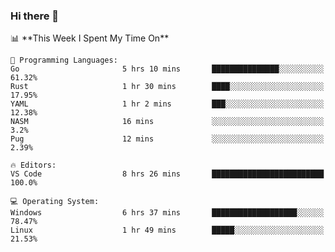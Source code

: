 ### Hi there 👋

<!--
**KuangjuX/KuangjuX** is a ✨ _special_ ✨ repository because its `README.md` (this file) appears on your GitHub profile.
--><!--
[![Top Langs](https://github-readme-stats.vercel.app/api/top-langs/?username=KuangjuX&langs_count=100&layout=compact&count_private=true&hide=html,css,assembly,perl,cmake&show_icons=true&title_color=41b883&icon_color=41b883&text_color=273849&bg_color=fffefe)](https://github.com/anuraghazra/github-readme-stats)
![KuangjuX's github stats](https://github-readme-stats.vercel.app/api?username=KuangjuX&show_icons=true&title_color=41b883&icon_color=41b883&text_color=273849&bg_color=fffefe&count_private=true) 
-->

---

<table>
    <tr>
        <td valign="center" width="50%">
            <p align="center">
            <ul>
                <li>I’m an undergraduate in TianJin University.</li>
                <li>I’m currently learning RabbitMQ/Kafka, Rust, OS</li>
                <li>I'm trying to finish rCore</li>
                <li>I'm interested in Computer System and Web Backend</li>
            </ul>
        </td>
       <td valign="top" width="50%">
           <!--START_SECTION:waka-->
📊 **This Week I Spent My Time On** 


```text
💬 Programming Languages: 
Go                       5 hrs 10 mins       ███████████████░░░░░░░░░░   61.32% 
Rust                     1 hr 30 mins        ████░░░░░░░░░░░░░░░░░░░░░   17.95% 
YAML                     1 hr 2 mins         ███░░░░░░░░░░░░░░░░░░░░░░   12.38% 
NASM                     16 mins             ░░░░░░░░░░░░░░░░░░░░░░░░░   3.2% 
Pug                      12 mins             ░░░░░░░░░░░░░░░░░░░░░░░░░   2.39%

🔥 Editors: 
VS Code                  8 hrs 26 mins       █████████████████████████   100.0%

💻 Operating System: 
Windows                  6 hrs 37 mins       ███████████████████░░░░░░   78.47% 
Linux                    1 hr 49 mins        █████░░░░░░░░░░░░░░░░░░░░   21.53%

```

<!--END_SECTION:waka-->
</td></tr>
</table>           


<!-- #region Links -->

[Page-Link]: http://mainsite.kuangjux.top/ "Page Link"

[GitHub-Link]: https://github.com/KuangjuX "GitHub Link"
[Blog-Link]:https://kaungju.world "Blog Link"

<!-- #endregion Links -->

<!-- #region Site Badges -->

[GitHub-Badge]: https://img.shields.io/badge/-Github-%23000000 "GitHub Badge"
[Page-Badge]:https://img.shields.io/badge/-Page-%23FFD54F "Page Badge"
[Blog-Badge]:https://img.shields.io/badge/-Blog-%2369F0AE "Blog Badge"

<!-- #endregion Site Badges -->

<!-- #region Tool Badges -->

[HTML5-Badge]: https://img.shields.io/badge/Language-HTML5-orange "HTML5 Badge"

[CSS3-Badge]: https://img.shields.io/badge/Language-CSS3-blue "CSS3 Badge"

[JavaScript-Badge]: https://img.shields.io/badge/Language-JavaScript-%23FFB74D "JavaScript Badge"

[C-Badge]: https://img.shields.io/badge/Language-C-%2378909C "C Badge "
[Cpp-Badge]: https://img.shields.io/badge/Language-C%2B%2B-%23EC407A "Cpp Badge"
[Python-Badge]:https://img.shields.io/badge/Language-Python-%232962FF "Python Badge"
[Go-Badge]:https://img.shields.io/badge/Language-Go-%2342A5F5 "Go Badge"
[PHP-Badge]:https://img.shields.io/badge/Language-PHP-%235E35B1 "PHP Badge"

<!-- #endregion Tool Badges -->

[ReadmeStats-Image]: https://github-readme-stats.vercel.app/api?username=garfield550&show_icons=true&bg_color=ffffff "GitHub Readme Stats"
